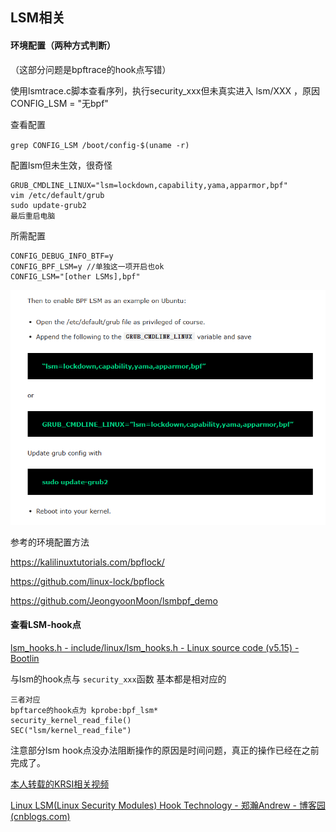 ## LSM相关

#### 环境配置（两种方式判断）

（这部分问题是bpftrace的hook点写错）

使用lsmtrace.c脚本查看序列，执行security_xxx但未真实进入 lsm/XXX ，原因CONFIG_LSM = "无bpf"

查看配置

`grep CONFIG_LSM /boot/config-$(uname -r)`

配置lsm但未生效，很奇怪

```
GRUB_CMDLINE_LINUX="lsm=lockdown,capability,yama,apparmor,bpf"
vim /etc/default/grub
sudo update-grub2
最后重启电脑
```

所需配置

```
CONFIG_DEBUG_INFO_BTF=y
CONFIG_BPF_LSM=y //单独这一项开启也ok
CONFIG_LSM="[other LSMs],bpf"
```

![1677835047607](image/lsm/1677835047607.png)

参考的环境配置方法

https://kalilinuxtutorials.com/bpflock/

https://github.com/linux-lock/bpflock

https://github.com/JeongyoonMoon/lsmbpf_demo

#### 查看LSM-hook点

[lsm_hooks.h - include/linux/lsm_hooks.h - Linux source code (v5.15) - Bootlin](https://elixir.bootlin.com/linux/v5.15/source/include/linux/lsm_hooks.h#L1609)

与lsm的hook点与 `security_xxx`函数 基本都是相对应的

```
三者对应
bpftarce的hook点为 kprobe:bpf_lsm*
security_kernel_read_file()
SEC("lsm/kernel_read_file")
```

注意部分lsm hook点没办法阻断操作的原因是时间问题，真正的操作已经在之前完成了。

[本人转载的KRSI相关视频](https://www.bilibili.com/video/BV1DT411a7gC/?vd_source=75cdae07fbd6cf57449b0984548aa6b3)

[Linux LSM(Linux Security Modules) Hook Technology - 郑瀚Andrew - 博客园 (cnblogs.com)](https://www.cnblogs.com/LittleHann/p/4134939.html#:~:text=LSM%20%28Linux%20Security,Modules%29%3A%20Linux%E6%8F%90%E4%BE%9B%E7%9A%84%E5%8E%9F%E7%94%9F%E7%9A%84Hook%E6%A1%86%E6%9E%B6%EF%BC%8C%E6%9C%AC%E8%B4%A8%E4%B8%8A%E6%9D%A5%E8%AF%B4%EF%BC%8CLSM%E6%98%AF%E7%9B%B4%E6%8E%A5%E4%B8%B2%E8%A1%8C%E7%9A%84%E6%8F%92%E5%85%A5%E5%88%B0%E4%BA%86Linux%20Kernel%E7%9A%84%E4%BB%A3%E7%A0%81%E8%B7%AF%E5%BE%84%E4%B8%AD%EF%BC%8C%E6%98%AFLinux%E6%9C%AC%E8%BA%AB%E5%AF%B9%E5%A4%96%E6%8F%90%E4%BE%9B%E4%BA%86%E4%B8%80%E5%A5%97%E5%AE%A1%E8%AE%A1%E6%9C%BA%E5%88%B6%20%28Hook%E6%A1%86%E6%9E%B6%29)